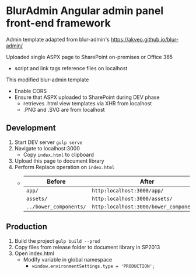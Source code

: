 # BlurAdmin Angular admin panel front-end framework

Admin template adapted from blur-admin's https://akveo.github.io/blur-admin/

Uploaded single ASPX page to SharePoint on-premises or Office 365
* script and link tags reference files on localhost

This modified blur-admin template
* Enable CORS
* Ensure that ASPX uploaded to SharePoint during DEV phase
    * retrieves .html view templates via XHR from localhost
    * .PNG and .SVG are from localhost

## Development
1. Start DEV server ```gulp serve```
2. Navigate to localhost:3000
    * Copy ```index.html``` to clipboard
3. Upload this page to document library
4. Perform Replace operation on ```index.html```
   *  | Before                     | After                                        |
      | -------------              |---------------                               | 
      | ```app/```                 | ```http:localhost:3000/app/```               |
      | ```assets/```              | ```http:localhost:3000/assets/```            |
      | ```../bower_components/```    | ```http:localhost:3000/bower_components/```  |


## Production
1. Build the project ```gulp build --prod```
2. Copy files from release folder to document library in SP2013
3. Open index.html
    * Modify variable in global namespace
        * ```window.environmentSettings.type = 'PRODUCTION';```

